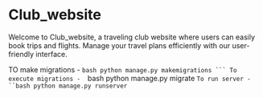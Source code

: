 # Club_website

Welcome to Club_website, a traveling club website where users can easily book trips and flights. Manage your travel plans efficiently with our user-friendly interface.





 TO make migrations - 
 ``bash
    python manage.py makemigrations
    ```
 To execute migrations - 
 ``bash
    python manage.py migrate
    ```
 To run server -
 ``bash
    python manage.py runserver
    ```
